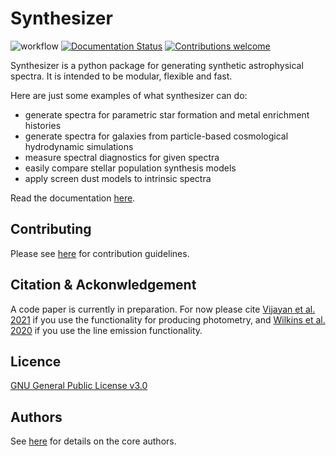 # Synthesizer

![workflow](https://github.com/flaresimulations/synthesizer/actions/workflows/python-app.yml/badge.svg)
[![Documentation Status](https://readthedocs.org/projects/synthesizer-docs/badge/?version=latest)](https://synthesizer-docs.readthedocs.io/en/latest/?badge=latest)
[![Contributions welcome](https://img.shields.io/badge/contributions-welcome-brightgreen.svg?style=flat)](https://github.com/flaresimulations/synthesizer/blob/main/docs/CONTRIBUTING.md)

Synthesizer is a python package for generating synthetic astrophysical spectra. It is intended to be modular, flexible and fast.

Here are just some examples of what synthesizer can do:
- generate spectra for parametric star formation and metal enrichment histories
- generate spectra for galaxies from particle-based cosmological hydrodynamic simulations
- measure spectral diagnostics for given spectra
- easily compare stellar population synthesis models
- apply screen dust models to intrinsic spectra

Read the documentation [here](https://synthesizer-docs.readthedocs.io/en/latest/).

## Contributing

Please see [here](docs/CONTRIBUTING.md) for contribution guidelines.

## Citation & Ackonwledgement

A code paper is currently in preparation. For now please cite [Vijayan et al. 2021](https://ui.adsabs.harvard.edu/abs/2021MNRAS.501.3289V/abstract) if you use the functionality for producing photometry, and [Wilkins et al. 2020](https://ui.adsabs.harvard.edu/abs/2020MNRAS.493.6079W/abstract) if you use the line emission functionality.

## Licence

[GNU General Public License v3.0](https://github.com/flaresimulations/synthesizer/blob/main/LICENSE.md)

## Authors

See [here](AUTHORS.rst) for details on the core authors.
